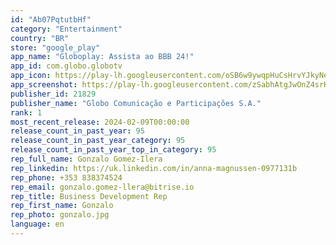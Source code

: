 ```yaml
---
id: "Ab07PqtutbHf"
category: "Entertainment"
country: "BR"
store: "google_play"
app_name: "Globoplay: Assista ao BBB 24!"
app_id: com.globo.globotv
app_icon: https://play-lh.googleusercontent.com/oSB6w9ywqpHuCsHrvYJkyNeYa2jc1Nw212oW5-e3Onpj9oRBYT0blcPAuc9pq-iNtFs
app_screenshot: https://play-lh.googleusercontent.com/zSabhAtgJwOnZ4srHG9u0T9MUm3yp4F3Do-08TL8V0Cxkv7NXblNy2pWHBXXuI0-GA
publisher_id: 21829
publisher_name: "Globo Comunicação e Participações S.A."
rank: 1
most_recent_release: 2024-02-09T00:00:00
release_count_in_past_year: 95
release_count_in_past_year_category: 95
release_count_in_past_year_top_in_category: 95
rep_full_name: Gonzalo Gomez-Ilera
rep_linkedin: https://uk.linkedin.com/in/anna-magnussen-0977131b
rep_phone: +353 838374524
rep_email: gonzalo.gomez-llera@bitrise.io
rep_title: Business Development Rep
rep_first_name: Gonzalo
rep_photo: gonzalo.jpg
language: en
---
```


